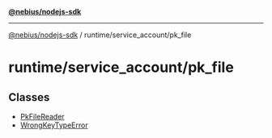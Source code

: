 [**@nebius/nodejs-sdk**](../../../README.md)

---

[@nebius/nodejs-sdk](../../../README.md) / runtime/service_account/pk_file

# runtime/service_account/pk_file

## Classes

- [PkFileReader](classes/PkFileReader.md)
- [WrongKeyTypeError](classes/WrongKeyTypeError.md)
